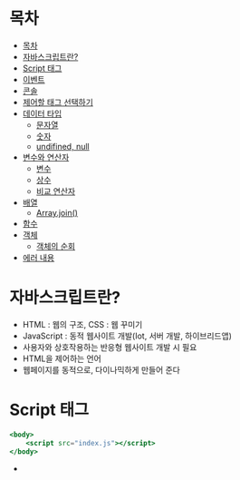 # 목차
- [목차](#목차)
- [자바스크립트란?](#자바스크립트란?)
- [Script 태그](#Script-태그)
- [이벤트](#이벤트)
- [콘솔](#콘솔)
- [제어할 태그 선택하기](#제어할-태그-선택하기)
- [데이터 타입](#데이터-타입)
  - [문자열](#문자열)
  - [숫자](#숫자)
  - [undifined, null](#undifined,-null)
- [변수와 연산자](#변수와-연산자)
  - [변수](#변수)
  - [상수](#상수)
  - [비교 연산자](#비교-연산자)
- [배열](#배열)
  - [Array.join()](#Array.join())
- [함수](#함수)
- [객체](#객체)
  - [객체의 순회](#객체의-순회)
- [에러 내용](#에러-내용)

# 자바스크립트란?

- HTML : 웹의 구조, CSS : 웹 꾸미기
- JavaScript : 동적 웹사이트 개발(Iot, 서버 개발, 하이브리드앱)
- 사용자와 상호작용하는 반응형 웹사이트 개발 시 필요
- HTML을 제어하는 언어
- 웹페이지를 동적으로, 다이나믹하게 만들어 준다

# Script 태그

```jsx
<body>
	<script src="index.js"></script>
</body>

```

- <script>태그를 사용하여 javaScript 코드를 작성한다.
- <script>태그 안에 src의 속성값으로 js파일을 입력 후 html파일과 연동한다.
- `document.write()` 웹에 표시, 동적인 결과 (HTML은 정적인 결과)
- `console.log();` 특정 변수 내 데이터 확인
- 우클릭 + 검사 or F12로 변수 데이터 확인
- 변수의 데이터를 웹 화면에 출력할 때 사용하는 명령어는 `document.write(변수명)`
- `document.writeln();`을 사용하면 출력값 사이에 공백을 넣을 수 있다.

# 이벤트

- `on~` 으로 시작하는 속성(이벤트)의 값으로는 항상 javascript가 와야 한다.
- js코드를 읽고 대기하다가, 이벤트가 일어났을 때 js코드를 해석하여 실행한다.
- 이를 통해 사용자와 상호작용 하는 웹을 만들 수 있다.

# 콘솔

- 개발자 도구의 Console을 이용하여 js코드를 실행시키면 웹 안에 삽입된 js처럼 동작한다.
- elements를 보며 Console을 동시에 보고싶으면 esc를 누른다.
- JS는 웹사이트를 만들 때 뿐만 아니라, 웹을 나의 필요에 따라 사용할 때에도 유용하다.
- 실행을 유보하고 싶을 때에는 `Shift+Enter`

# 제어할 태그 선택하기

- `on` 속성에서 value를 `document.querySelector('element')`로 선택한 후
- `.style` 로 이벤트 시 해당 element에 적용할 CSS를 설정
- `querySelector` 는 첫 번째로 등장하는 태그의 element를 선택하므로
- 태그의 모든 element를 선택하려면 `querySelectorAll('element')`
- element들을 노드리스트로 반환한다.

# 데이터 타입

- 8가지 데이터 타입이 있다.
    1. String : 문자열
    2. Number : 숫자
    3. Boolean : 불린
    4. Function : 함수
    5. Object : 객체
    6. Array : 배열
    7. undefined : 정의되지 않음
    8. null : 널

• **`typeof()`**는 피연산자의 자료형을 문자열로 리턴한다.

## 문자열

- 문자열 프로퍼티와 메소드

```jsx
let str1 = "Hello World";

str1.length; // 문자열 길이
str1.charAt(0); // 첫번째 문자 추출
str1.split(" "); // 공백 기준으로 문자 나눈 배열 출력
```

- 문자열 메소드 `repeat()`는 주어진 옵션의 count만큼 문자열을 반복하여 출력 `“*”.repeat(3) → “***”`
- 문자열 메소드 `indexOf()` 는 매개변수인 문자(열)의 위치를 반환
- 문자열에 상수를 곱하여 출력하는 게 불가. `“*” * 3 → NaN`
- `trim()` 메소드는 문자열의 좌우 공백을 없애준다.
- 문자열의 산술 연산은 덧셈은 문자를 더하고, 나머지는 숫자 연산을 한다.
- 문자열에서  역슬래시 \를 통해 따옴표를 문자로 사용 가능 `‘He \’s a boy’`

## 숫자

- Math 라이브러리 연산 메소드

```jsx
Math.abs() : 절댓값

Math.ceil() : 올림

Math.floor() : 내림

Math.random() : 임의의 숫자 출력
```

- 문자나 실수를 정수/실수로 변환하는 메소드

```jsx
parseInt() : 정수 형태로 변환

parseFloat() : 실수 형태로 변환
```

## undifined, null

- `undefined` : 변수 안에 데이터를 입력하지 않은 상태 (데이터가 없는 것)
- `null` : 개발자가 임의로 변수 안에 빈 데이터를 삽입한 상태(빈 데이터를 지정한 것)

```jsx
 var unde;
 var empty = null;
```


# 변수와 연산자

## 변수

- 값이 변할 수 있다.
- 대입 연산자를 통해 값을 설정할 수 있다.
- variable

## 상수

- 값이 변할 수 없다.
- constant

## 비교연산자

`==` , `!=` 은 단순 값비교, `===` , `!==`은 타입까지 비교

```jsx
console.log(10 == "10") // true;
console.log(10 != "10") // false;

console.log(10 === "10") // false;
console.log(10 !== "10") // true;
```

# 배열

- 배열은 대괄호 `[]`안에 선언, 순서대로 저장하며 인덱스 접근이 가능하다.

```jsx
let fruit = ["사과", "배", "포도"];

fruit.length; // 데이터 개수

fruit.push("딸기"); // 배열 뒤에 데이터 삽입
fruit.unshift("레몬"); // 배열 앞에 데이터 삽입

fruit.pop(); // 배열 뒤의 데이터 제거
fruit.shift(); // 배열 앞의 데이터 제거
```

## Array.join()

**join()** 메서드는 배열의 모든 요소를 연결해 하나의 문자열로 만든다.

> 예제
> 

```jsx
var arr = ['바람', '비', '물'];

console.log(arr.join());
// 바람,비,물
console.log(arr.join(''));
// 바람비물
console.log(arr.join('-'));
// 바람-비-물
```

객체나 딕셔너리의 key와 value를 설정할 때.

dictObj = {}

dictObj[’과일’] = ‘맛있다’; // {과일 : 맛있다} 로 저장됨

값에 접근할 때도 key로 value값 추출 가능

toLowerCase() 메소드는 모든 문자열을 소문자로 변환시켜 주는 메소드.

# 함수

```jsx
// 함수 선언
function func1() {
	connsole.log("func1");
}

// 함수 호출

func1();

```

- function 키워드를 통해 생성한다.
- on~속성에서 호출할 때 인자에 this를 전달하여 호출하는 element에 대한 정보 전달 가능.
- 함수에서는 이를 self 인자로 받아 구현한다.
- 언어의 함수들이 변수처럼 다루어질 때 ***일급 함수***를 가진다고 한다.
- JS는 일급 함수이므로 함수를 객체처럼 사용할 수 있다.
- **함수**를 변수에 할당할 수도 있고 객체에 추가할 수도 있으며 다른 **함수**에 인수로 전달하거나 **함수**에서 **함수**를 반환할 수도 있다
- 함수를 리턴하는 것과 함수의 결과값을 리턴하는 것은 다르다.
- 예를 들어 `return add()` 는 add함수의 결과값을 리턴 하고, `return add` 는 add함수를 리턴한다

# 객체

```jsx
let student = {
name : "damhyun",
age : 27,
skills : ["자바스크립트", "HTML", "CSS"],

sum : fucntion(num1, num2) { return num1 + num2; }
}
```

- 객체는 중괄호 `{}` 안에 선언
- 객체는 프로퍼티, 메서드 데이터로 구성
- 프로퍼티와 메소드를 선언할 때마다 `,`로 구분
- `.` 접근자로 프로퍼티와 메소드에 접근
- `.` 접근자에 대입메소드를 활용하여 프로퍼티와 메소드 저장 가능  `object.name = "이름"`
- `객체명.프로퍼티명` 같이 접근하거나, `객체명[”프로퍼티명”] `과 같이 접근가능
- 후자는 문자열이라 프로퍼티명에 띄어쓰기 가능
- 메소드 내부에서 `this` 키워드를 사용하여 객체 자신을 가리킬 수 있다.

## 객체의 순회

- `for .. in`반복문을 활용한다.

```jsx
for(let key in object) {
	console.log(key + " : " + object[key]);
}

// 객체의 프로퍼티와 메소드를 순회하며 출력한다.
```

# 에러 내용

Invalid left-hand side in assignment

부적절한 위치에서 할당 행위를 하려고 할 때 대표적인 발생하는 에러로서, 흔한 문법 오류이다.

가장 흔한 실수하는 부분이 논리연산자 부분에 변수 할당하려고 했을때 자주 발생한다.

```jsx
// 만일 a가 100이면 b에 값을 할당하는 조건단축문법a == 100 && b = 7// !! 논리값 에서 변수할당을 해서 에러Copy
```

해결책은 다음과 같다.

```jsx
a == 100 && (b = 7)// 괄호를 쳐서 실행문으로 만든다.
```

